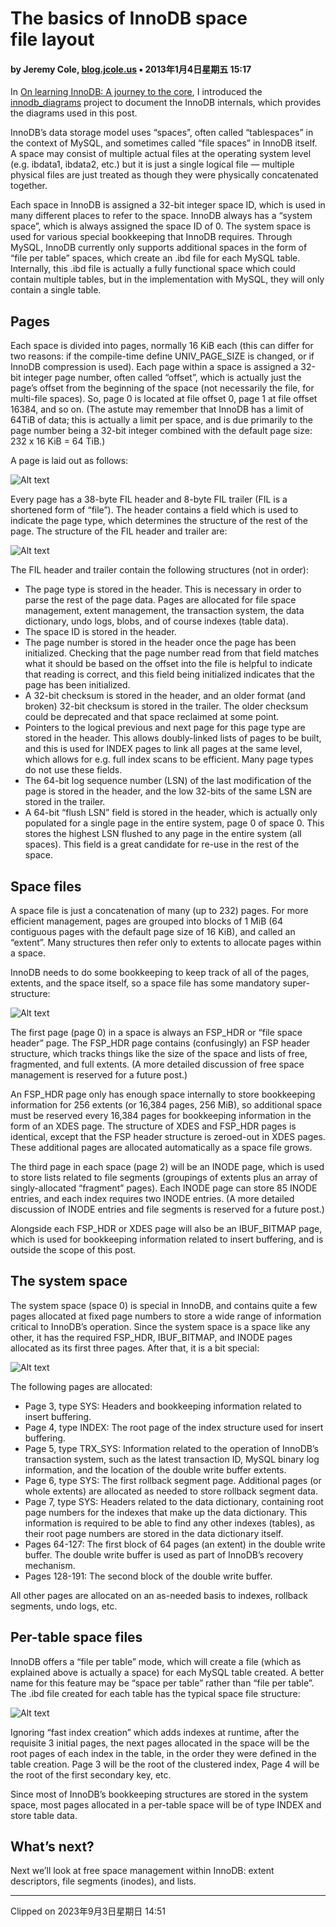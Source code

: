 # The basics of InnoDB space file layout
#### by Jeremy Cole, [blog.jcole.us](https://blog.jcole.us/2013/01/03/the-basics-of-innodb-space-file-layout/) ▪ 2013年1月4日星期五 15:17

In [On learning InnoDB: A journey to the core](https://blog.jcole.us/2013/01/02/on-learning-innodb-a-journey-to-the-core/), I introduced the [innodb\_diagrams](http://github.com/jeremycole/innodb_diagrams) project to document the InnoDB internals, which provides the diagrams used in this post.

InnoDB’s data storage model uses “spaces”, often called “tablespaces” in the context of MySQL, and sometimes called “file spaces” in InnoDB itself. A space may consist of multiple actual files at the operating system level (e.g. ibdata1, ibdata2, etc.) but it is just a single logical file — multiple physical files are just treated as though they were physically concatenated together.

Each space in InnoDB is assigned a 32-bit integer space ID, which is used in many different places to refer to the space. InnoDB always has a “system space”, which is always assigned the space ID of 0. The system space is used for various special bookkeeping that InnoDB requires. Through MySQL, InnoDB currently only supports additional spaces in the form of “file per table” spaces, which create an .ibd file for each MySQL table. Internally, this .ibd file is actually a fully functional space which could contain multiple tables, but in the implementation with MySQL, they will only contain a single table.

Pages
-----

Each space is divided into pages, normally 16 KiB each (this can differ for two reasons: if the compile-time define UNIV\_PAGE\_SIZE is changed, or if InnoDB compression is used). Each page within a space is assigned a 32-bit integer page number, often called “offset”, which is actually just the page’s offset from the beginning of the space (not necessarily the file, for multi-file spaces). So, page 0 is located at file offset 0, page 1 at file offset 16384, and so on. (The astute may remember that InnoDB has a limit of 64TiB of data; this is actually a limit per space, and is due primarily to the page number being a 32-bit integer combined with the default page size: 232 x 16 KiB = 64 TiB.)

A page is laid out as follows:

![Alt text](https://cdn.jsdelivr.net/gh/JYBeYonDing/james-blog/knowledge/The-basics-of-InnoDB-space-file-layout/image.png)

Every page has a 38-byte FIL header and 8-byte FIL trailer (FIL is a shortened form of “file”). The header contains a field which is used to indicate the page type, which determines the structure of the rest of the page. The structure of the FIL header and trailer are:

![Alt text](https://cdn.jsdelivr.net/gh/JYBeYonDing/james-blog/knowledge/The-basics-of-InnoDB-space-file-layout/image-1.png)

The FIL header and trailer contain the following structures (not in order):

*   The page type is stored in the header. This is necessary in order to parse the rest of the page data. Pages are allocated for file space management, extent management, the transaction system, the data dictionary, undo logs, blobs, and of course indexes (table data).
*   The space ID is stored in the header.
*   The page number is stored in the header once the page has been initialized. Checking that the page number read from that field matches what it should be based on the offset into the file is helpful to indicate that reading is correct, and this field being initialized indicates that the page has been initialized.
*   A 32-bit checksum is stored in the header, and an older format (and broken) 32-bit checksum is stored in the trailer. The older checksum could be deprecated and that space reclaimed at some point.
*   Pointers to the logical previous and next page for this page type are stored in the header. This allows doubly-linked lists of pages to be built, and this is used for INDEX pages to link all pages at the same level, which allows for e.g. full index scans to be efficient. Many page types do not use these fields.
*   The 64-bit log sequence number (LSN) of the last modification of the page is stored in the header, and the low 32-bits of the same LSN are stored in the trailer.
*   A 64-bit “flush LSN” field is stored in the header, which is actually only populated for a single page in the entire system, page 0 of space 0. This stores the highest LSN flushed to any page in the entire system (all spaces). This field is a great candidate for re-use in the rest of the space.

Space files
-----------

A space file is just a concatenation of many (up to 232) pages. For more efficient management, pages are grouped into blocks of 1 MiB (64 contiguous pages with the default page size of 16 KiB), and called an “extent”. Many structures then refer only to extents to allocate pages within a space.

InnoDB needs to do some bookkeeping to keep track of all of the pages, extents, and the space itself, so a space file has some mandatory super-structure:

![Alt text](https://cdn.jsdelivr.net/gh/JYBeYonDing/james-blog/knowledge/The-basics-of-InnoDB-space-file-layout/image-2.png)

The first page (page 0) in a space is always an FSP\_HDR or “file space header” page. The FSP\_HDR page contains (confusingly) an FSP header structure, which tracks things like the size of the space and lists of free, fragmented, and full extents. (A more detailed discussion of free space management is reserved for a future post.)

An FSP\_HDR page only has enough space internally to store bookkeeping information for 256 extents (or 16,384 pages, 256 MiB), so additional space must be reserved every 16,384 pages for bookkeeping information in the form of an XDES page. The structure of XDES and FSP\_HDR pages is identical, except that the FSP header structure is zeroed-out in XDES pages. These additional pages are allocated automatically as a space file grows.

The third page in each space (page 2) will be an INODE page, which is used to store lists related to file segments (groupings of extents plus an array of singly-allocated “fragment” pages). Each INODE page can store 85 INODE entries, and each index requires two INODE entries. (A more detailed discussion of INODE entries and file segments is reserved for a future post.)

Alongside each FSP\_HDR or XDES page will also be an IBUF\_BITMAP page, which is used for bookkeeping information related to insert buffering, and is outside the scope of this post.

The system space
----------------

The system space (space 0) is special in InnoDB, and contains quite a few pages allocated at fixed page numbers to store a wide range of information critical to InnoDB’s operation. Since the system space is a space like any other, it has the required FSP\_HDR, IBUF\_BITMAP, and INODE pages allocated as its first three pages. After that, it is a bit special:

![Alt text](https://cdn.jsdelivr.net/gh/JYBeYonDing/james-blog/knowledge/The-basics-of-InnoDB-space-file-layout/image-3.png)

The following pages are allocated:

*   Page 3, type SYS: Headers and bookkeeping information related to insert buffering.
*   Page 4, type INDEX: The root page of the index structure used for insert buffering.
*   Page 5, type TRX\_SYS: Information related to the operation of InnoDB’s transaction system, such as the latest transaction ID, MySQL binary log information, and the location of the double write buffer extents.
*   Page 6, type SYS: The first rollback segment page. Additional pages (or whole extents) are allocated as needed to store rollback segment data.
*   Page 7, type SYS: Headers related to the data dictionary, containing root page numbers for the indexes that make up the data dictionary. This information is required to be able to find any other indexes (tables), as their root page numbers are stored in the data dictionary itself.
*   Pages 64-127: The first block of 64 pages (an extent) in the double write buffer. The double write buffer is used as part of InnoDB’s recovery mechanism.
*   Pages 128-191: The second block of the double write buffer.

All other pages are allocated on an as-needed basis to indexes, rollback segments, undo logs, etc.

Per-table space files
---------------------

InnoDB offers a “file per table” mode, which will create a file (which as explained above is actually a space) for each MySQL table created. A better name for this feature may be “space per table” rather than “file per table”. The .ibd file created for each table has the typical space file structure:

![Alt text](https://cdn.jsdelivr.net/gh/JYBeYonDing/james-blog/knowledge/The-basics-of-InnoDB-space-file-layout/image-4.png)

Ignoring “fast index creation” which adds indexes at runtime, after the requisite 3 initial pages, the next pages allocated in the space will be the root pages of each index in the table, in the order they were defined in the table creation. Page 3 will be the root of the clustered index, Page 4 will be the root of the first secondary key, etc.

Since most of InnoDB’s bookkeeping structures are stored in the system space, most pages allocated in a per-table space will be of type INDEX and store table data.

What’s next?
------------

Next we’ll look at free space management within InnoDB: extent descriptors, file segments (inodes), and lists.

---

Clipped on 2023年9月3日星期日 14:51